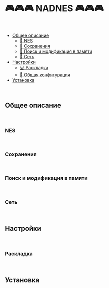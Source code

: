 #  :video_game::video_game::video_game: NADNES :video_game::video_game::video_game:

</br>

* [Общее описание](#Общее-описание)
  * [:space_invader: NES](#NES)
  * [:floppy_disk: Сохранения](#Сохранения)
  * [:mag_right: Поиск и модификация в памяти](#Поиск-и-модификация-в-памяти)
  * [:satellite: Сеть](#Сеть)
* [Настройки](#Настройки)
	* [:computer: Раскладка](#Раскладка)
	* [:wrench: Общая конфигурация](#Общая-конфигурация)
* [Установка](#Установка)

</br>

## Общее описание

</br>

### NES

</br>

### Сохранения

</br>

### Поиск и модификация в памяти

</br>

### Сеть

</br>

## Настройки

</br>

### Раскладка

</br>

## Установка
